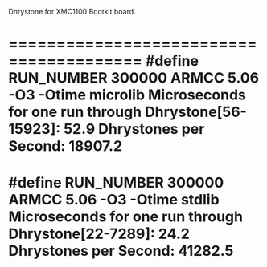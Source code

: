 Dhrystone for XMC1100 Bootkit board.

========================================
#define RUN_NUMBER    300000
ARMCC 5.06 -O3 -Otime microlib
Microseconds for one run through Dhrystone[56-15923]:    52.9
Dhrystones per Second:                      18907.2
========================================
#define RUN_NUMBER    300000
ARMCC 5.06 -O3 -Otime stdlib
Microseconds for one run through Dhrystone[22-7289]:    24.2
Dhrystones per Second:                      41282.5
=======================================
